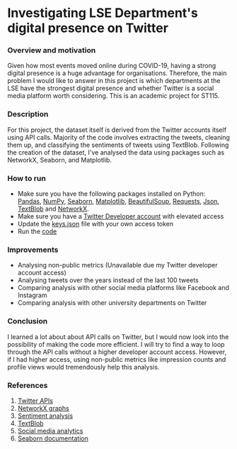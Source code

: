 # Investigating LSE Department's digital presence on Twitter

### Overview and motivation
Given how most events moved online during COVID-19, having a strong digital presence is a huge advantage for organisations. Therefore, the main problem I would like to answer in this project is which departments at the LSE have the strongest digital presence and whether Twitter is a social media platform worth considering. This is an academic project for ST115.

### Description
For this project, the dataset itself is derived from the Twitter accounts itself using API calls. Majority of the code involves extracting the tweets, cleaning them up, and classifying the sentiments of tweets using TextBlob. Following the creation of the dataset, I've analysed the data using packages such as NetworkX, Seaborn, and Matplotlib.

### How to run
- Make sure you have the following packages installed on Python: [Pandas](https://pandas.pydata.org/docs/getting_started/install.html), [NumPy](https://numpy.org/install/), [Seaborn](https://seaborn.pydata.org/installing.html), [Matplotlib](https://matplotlib.org/stable/users/installing/index.html), [BeautifulSoup](https://pypi.org/project/beautifulsoup4/), [Requests](https://pypi.org/project/requests/), [Json](https://pypi.org/project/jsonlib/), [TextBlob](https://textblob.readthedocs.io/en/dev/install.html) and [NetworkX](https://networkx.org/documentation/stable/install.html).
- Make sure you have a [Twitter Developer account](https://developer.twitter.com/en) with elevated access
- Update the [keys.json](https://github.com/RS201918703/Twitter-Analytics/blob/main/keys.json) file with your own access token
- Run the [code](https://github.com/RS201918703/Twitter-Analytics/blob/main/Project%20code.ipynb)

### Improvements
- Analysing non-public metrics (Unavailable due my Twitter developer account access)
- Analysing tweets over the years instead of the last 100 tweets
- Comparing analysis with other social media platforms like Facebook and Instagram
- Comparing analysis with other university departments on Twitter

### Conclusion
I learned a lot about about API calls on Twitter, but I would now look into the possibility of making the code more efficient. I will try to find a way to loop through the API calls without a higher developer account access. However, if I had higher access, using non-public metrics like impression counts and profile views would tremendously help this analysis.

### References
1. [Twitter APIs](https://developer.twitter.com/en/docs/twitter-api)
2. [NetworkX graphs](https://medium.com/future-vision/visualizing-twitter-interactions-with-networkx-a391da239af5)
3. [Sentiment analysis](https://towardsdatascience.com/step-by-step-twitter-sentiment-analysis-in-python-d6f650ade58d)
4. [TextBlob](https://towardsdatascience.com/my-absolute-go-to-for-sentiment-analysis-textblob-3ac3a11d524)
5. [Social media analytics](https://netbasequid.com/blog/what-is-social-media-analytics-why-is-it-important/)
6. [Seaborn documentation](https://seaborn.pydata.org/)
